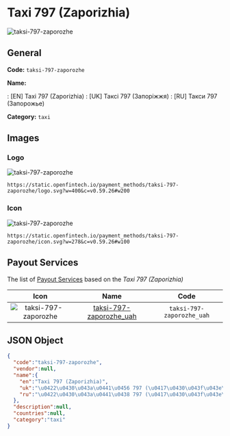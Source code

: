 
# Taxi 797 (Zaporizhia) 
![taksi-797-zaporozhe](https://static.openfintech.io/payment_methods/taksi-797-zaporozhe/logo.svg?w=400&c=v0.59.26#w200)  

## General 
**Code:** `taksi-797-zaporozhe` 
 
**Name:** 
 
:	[EN] Taxi 797 (Zaporizhia) 
:	[UK] Таксі 797 (Запоріжжя) 
:	[RU] Такси 797 (Запорожье) 
 
**Category:** `taxi` 
 

## Images 

### Logo 
![taksi-797-zaporozhe](https://static.openfintech.io/payment_methods/taksi-797-zaporozhe/logo.svg?w=400&c=v0.59.26#w200)  

```
https://static.openfintech.io/payment_methods/taksi-797-zaporozhe/logo.svg?w=400&c=v0.59.26#w200
```  

### Icon 
![taksi-797-zaporozhe](https://static.openfintech.io/payment_methods/taksi-797-zaporozhe/icon.svg?w=278&c=v0.59.26#w100)  

```
https://static.openfintech.io/payment_methods/taksi-797-zaporozhe/icon.svg?w=278&c=v0.59.26#w100
```  

## Payout Services 
 
The list of [Payout Services](/payout-services/) based on the _Taxi 797 (Zaporizhia)_ 

|Icon|Name|Code| 
|:---:|:---:|:---:| 
|![taksi-797-zaporozhe](https://static.openfintech.io/payout_methods/taksi-797-zaporozhe/icon.svg?w=278&c=v0.59.26#w40) |[taksi-797-zaporozhe_uah](/payout-services/taksi-797-zaporozhe_uah/)|`taksi-797-zaporozhe_uah`| 
 

## JSON Object 

```json
{
  "code":"taksi-797-zaporozhe",
  "vendor":null,
  "name":{
    "en":"Taxi 797 (Zaporizhia)",
    "uk":"\u0422\u0430\u043a\u0441\u0456 797 (\u0417\u0430\u043f\u043e\u0440\u0456\u0436\u0436\u044f)",
    "ru":"\u0422\u0430\u043a\u0441\u0438 797 (\u0417\u0430\u043f\u043e\u0440\u043e\u0436\u044c\u0435)"
  },
  "description":null,
  "countries":null,
  "category":"taxi"
}
```  
